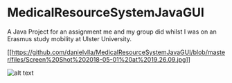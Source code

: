 # MedicalResourceSystemJavaGUI

A Java Project for an assignment me and my group did whilst I was on an Erasmus study mobility at Ulster University.

[[https://github.com/danielvlla/MedicalResourceSystemJavaGUI/blob/master/files/Screen%20Shot%202018-05-01%20at%2019.26.09.jpg]]

![alt text](https://github.com/danielvlla/MedicalResourceSystemJavaGUI/blob/master/files/Screen%20Shot%202018-05-01%20at%2019.25.36.jpg)
